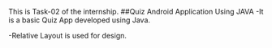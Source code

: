 This is Task-02 of the internship.
##Quiz Android Application Using JAVA -It is a basic Quiz App developed using Java.

-Relative Layout is used for design.
